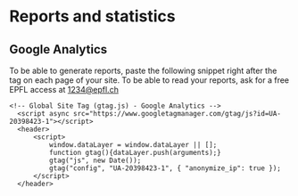 # Reports and statistics

## Google Analytics

To be able to generate reports, paste the following snippet right after the <head> tag on each page of your site.
To be able to read your reports, ask for a free EPFL access at <1234@epfl.ch>

```
<!-- Global Site Tag (gtag.js) - Google Analytics -->
  <script async src="https://www.googletagmanager.com/gtag/js?id=UA-20398423-1"></script>
  <header>
      <script>
          window.dataLayer = window.dataLayer || [];
          function gtag(){dataLayer.push(arguments);}
          gtag("js", new Date());
          gtag("config", "UA-20398423-1", { "anonymize_ip": true });
      </script>
  </header>
```